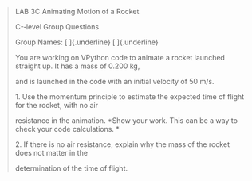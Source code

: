 > LAB 3C Animating Motion of a Rocket
>
> C-‐level Group Questions
>
> Group Names: [ ]{.underline} [ ]{.underline}
>
> You are working on VPython code to animate a rocket launched straight
> up. It has a mass of 0.200 kg,
>
> and is launched in the code with an initial velocity of 50 m/s.
>
> 1\. Use the momentum principle to estimate the expected time of flight
> for the rocket, with no air
>
> resistance in the animation. *Show your work. This can be a way to
> check your code calculations. *
>
> 2\. If there is no air resistance, explain why the mass of the rocket
> does not matter in the
>
> determination of the time of flight.

